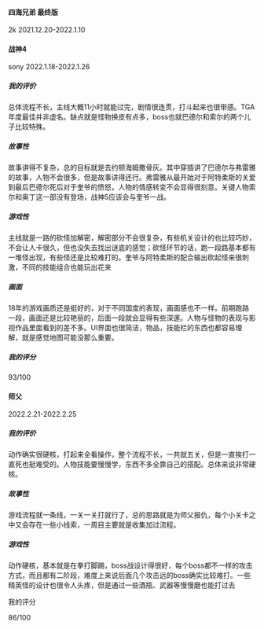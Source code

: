 #### 四海兄弟 最终版

2k 2021.12.20-2022.1.10

#### 战神4

sony 2022.1.18-2022.1.26

##### 我的评价

总体流程不长，主线大概11小时就能过完，剧情很连贯，打斗起来也很带感。TGA年度最佳并非虚名。缺点就是怪物换皮有点多，boss也就巴德尔和索尔的两个儿子比较特殊。

##### 故事性

故事讲得不复杂，总的目标就是去约顿海姆撒骨灰。其中穿插讲了巴德尔与弗雷雅的故事，人物不会很多，但是故事讲得还行。弗雷雅从最开始对于阿特柔斯的关爱到最后巴德尔死后对于奎爷的愤怒，人物的情感转变不会显得很刻意。关键人物索尔和奥丁这一部没有登场，战神5应该会与奎爷一战。

##### 游戏性

主线就是一路的砍怪加解密，解密部分不会很复杂，有些机关设计的也比较巧妙，不会让人卡很久，但也没失去找出谜底的感觉；砍怪环节的话，跑一段路基本都有一堆怪出现，有些怪还是比较难打的。奎爷与阿特柔斯的配合输出砍起怪来很刺激，不同的技能组合也能玩出花来

##### 画面

18年的游戏画质还是挺好的，对于不同国度的表现，画面感也不一样。前期跑路一段，画面还是比较艳丽的，后面一段就会显得有些深邃。人物与怪物的表现与影视作品里面看到的差不多。UI界面也很简洁，物品，技能栏的东西也都容易理解，就是感觉地图可能没那么重要。

##### 我的评分

93/100

#### 师父

2022.2.21-2022.2.25

##### 我的评价

动作确实很硬核，打起来全看操作，整个流程不长，一共就五关，但是一直挨打一直死也挺难受的。人物技能要慢慢学，东西不多全靠自己的搭配。总体来说非常硬核。

##### 故事性

游戏流程就一条线，一关一关打就行了，总的思路就是为师父报仇，每个小关卡之中又会存在一些小线索，一周目主要就是收集加过流程。

##### 游戏性

动作硬核，基本就是在拳打脚踢，boss战设计得很好，每个boss都不一样的攻击方式，而且都有二阶段，难度上来说后面几个攻击远的boss确实比较难打。一些精英怪的设计也很令人头疼，但是通过一些酒瓶、武器等慢慢磨也能打过去

我的评分

86/100